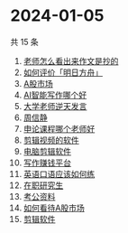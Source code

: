 # 2024-01-05

共 15 条

<!-- BEGIN -->
<!-- 最后更新时间 Fri Jan 05 2024 21:09:21 GMT+0800 (China Standard Time) -->

1. [老师怎么看出来作文是抄的](https://www.zhihu.com/search?q=%E8%80%81%E5%B8%88%E6%80%8E%E4%B9%88%E7%9C%8B%E5%87%BA%E6%9D%A5%E4%BD%9C%E6%96%87%E6%98%AF%E6%8A%84%E7%9A%84)
1. [如何评价「明日方舟」](https://www.zhihu.com/search?q=%E5%A6%82%E4%BD%95%E8%AF%84%E4%BB%B7%E3%80%8C%E6%98%8E%E6%97%A5%E6%96%B9%E8%88%9F%E3%80%8D)
1. [A股市场](https://www.zhihu.com/search?q=A%E8%82%A1%E5%B8%82%E5%9C%BA)
1. [AI智能写作哪个好](https://www.zhihu.com/search?q=AI%E6%99%BA%E8%83%BD%E5%86%99%E4%BD%9C%E5%93%AA%E4%B8%AA%E5%A5%BD)
1. [大学老师逆天发言](https://www.zhihu.com/search?q=%E5%A4%A7%E5%AD%A6%E8%80%81%E5%B8%88%E9%80%86%E5%A4%A9%E5%8F%91%E8%A8%80)
1. [周信静](https://www.zhihu.com/search?q=%E5%91%A8%E4%BF%A1%E9%9D%99)
1. [申论课程哪个老师好](https://www.zhihu.com/search?q=%E7%94%B3%E8%AE%BA%E8%AF%BE%E7%A8%8B%E5%93%AA%E4%B8%AA%E8%80%81%E5%B8%88%E5%A5%BD)
1. [剪辑视频的软件](https://www.zhihu.com/search?q=%E5%89%AA%E8%BE%91%E8%A7%86%E9%A2%91%E7%9A%84%E8%BD%AF%E4%BB%B6)
1. [电脑剪辑软件](https://www.zhihu.com/search?q=%E7%94%B5%E8%84%91%E5%89%AA%E8%BE%91%E8%BD%AF%E4%BB%B6)
1. [写作赚钱平台](https://www.zhihu.com/search?q=%E5%86%99%E4%BD%9C%E8%B5%9A%E9%92%B1%E5%B9%B3%E5%8F%B0)
1. [英语口语应该如何练](https://www.zhihu.com/search?q=%E8%8B%B1%E8%AF%AD%E5%8F%A3%E8%AF%AD%E5%BA%94%E8%AF%A5%E5%A6%82%E4%BD%95%E7%BB%83)
1. [在职研究生](https://www.zhihu.com/search?q=%E5%9C%A8%E8%81%8C%E7%A0%94%E7%A9%B6%E7%94%9F)
1. [考公资料](https://www.zhihu.com/search?q=%E8%80%83%E5%85%AC%E8%B5%84%E6%96%99)
1. [如何看待A股市场](https://www.zhihu.com/search?q=%E5%A6%82%E4%BD%95%E7%9C%8B%E5%BE%85A%E8%82%A1%E5%B8%82%E5%9C%BA)
1. [剪辑软件](https://www.zhihu.com/search?q=%E5%89%AA%E8%BE%91%E8%BD%AF%E4%BB%B6)

<!-- END -->
